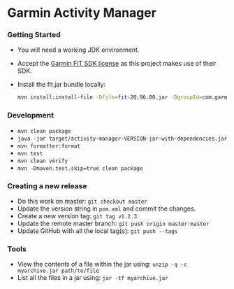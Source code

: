 # Garmin Activity Manager

### Getting Started
- You will need a working JDK environment.

- Accept the [Garmin FIT SDK license](https://www.thisisant.com/resources/fit)
as this project makes use of their SDK.

- Install the fit.jar bundle locally:
  ``` bash
  mvn install:install-file -Dfile=fit-20.96.00.jar -DgroupId=com.garmin.fit -DartifactId=fit-sdk -Dversion=20.96.00 -Dpackaging=jar
  ```

### Development
- `mvn clean package`
- `java -jar target/activity-manager-VERSION-jar-with-dependencies.jar`
- `mvn formatter:format`
- `mvn test`
- `mvn clean verify`
- `mvn -Dmaven.test.skip=true clean package`

### Creating a new release
- Do this work on master: `git checkout master`
- Update the version string in `pom.xml` and commit the changes.
- Create a new version tag: `git tag v1.2.3`
- Update the remote master branch: `git push origin master:master`
- Update GitHub with all the local tag(s): `git push --tags`

### Tools
- View the contents of a file within the jar using: `unzip -q -c myarchive.jar path/to/file`
- List all the files in a jar using: `jar -tf myarchive.jar`
